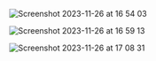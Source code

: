 
![Screenshot 2023-11-26 at 16 54 03](https://github.com/EshginGuluzade/all-ss/assets/67023632/7b674236-95db-4895-a71d-ea15e16f1f03)


![Screenshot 2023-11-26 at 16 59 13](https://github.com/EshginGuluzade/all-ss/assets/67023632/96f96038-0947-4113-b112-c370de64db37)


![Screenshot 2023-11-26 at 17 08 31](https://github.com/EshginGuluzade/all-ss/assets/67023632/7e8f92a3-9926-4ec4-acee-295d77381566)
